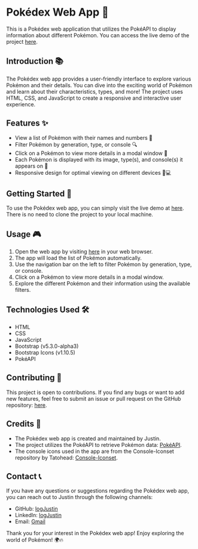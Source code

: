 # Pokédex Web App 🌟

This is a Pokédex web application that utilizes the PokéAPI to display information about different Pokémon. You can access the live demo of the project [here](https://logjustin.github.io/Justins-Pokedex/).

## Introduction 📚

The Pokédex web app provides a user-friendly interface to explore various Pokémon and their details. You can dive into the exciting world of Pokémon and learn about their characteristics, types, and more! The project uses HTML, CSS, and JavaScript to create a responsive and interactive user experience.

## Features ✨

- View a list of Pokémon with their names and numbers 📝
- Filter Pokémon by generation, type, or console 🔍
- Click on a Pokémon to view more details in a modal window 📖
- Each Pokémon is displayed with its image, type(s), and console(s) it appears on 🌈
- Responsive design for optimal viewing on different devices 📱💻

## Getting Started 🚀

To use the Pokédex web app, you can simply visit the live demo at [here](https://logjustin.github.io/Justins-Pokedex/). There is no need to clone the project to your local machine.

## Usage 🎮

1. Open the web app by visiting [here](https://logjustin.github.io/Justins-Pokedex/) in your web browser.
2. The app will load the list of Pokémon automatically.
3. Use the navigation bar on the left to filter Pokémon by generation, type, or console.
4. Click on a Pokémon to view more details in a modal window.
5. Explore the different Pokémon and their information using the available filters.

## Technologies Used 🛠️

- HTML
- CSS
- JavaScript
- Bootstrap (v5.3.0-alpha3)
- Bootstrap Icons (v1.10.5)
- PokéAPI

## Contributing 🤝

This project is open to contributions. If you find any bugs or want to add new features, feel free to submit an issue or pull request on the GitHub repository: [here](https://github.com/logJustin/Justins-Pokedex).

## Credits 👏

- The Pokédex web app is created and maintained by Justin.
- The project utilizes the PokéAPI to retrieve Pokémon data: [PokéAPI](https://pokeapi.co/).
- The console icons used in the app are from the Console-Iconset repository by Tatohead: [Console-Iconset](https://github.com/Tatohead/Console-Iconset).

## Contact 📞

If you have any questions or suggestions regarding the Pokédex web app, you can reach out to Justin through the following channels:

- GitHub: [logJustin](https://github.com/logJustin)
- LinkedIn: [logJustin](https://linkedin.com/in/logJustin)
- Email: [Gmail](mailto:Reynolds.justinmichael@gmail.com)

Thank you for your interest in the Pokédex web app! Enjoy exploring the world of Pokémon! 🌍🔥